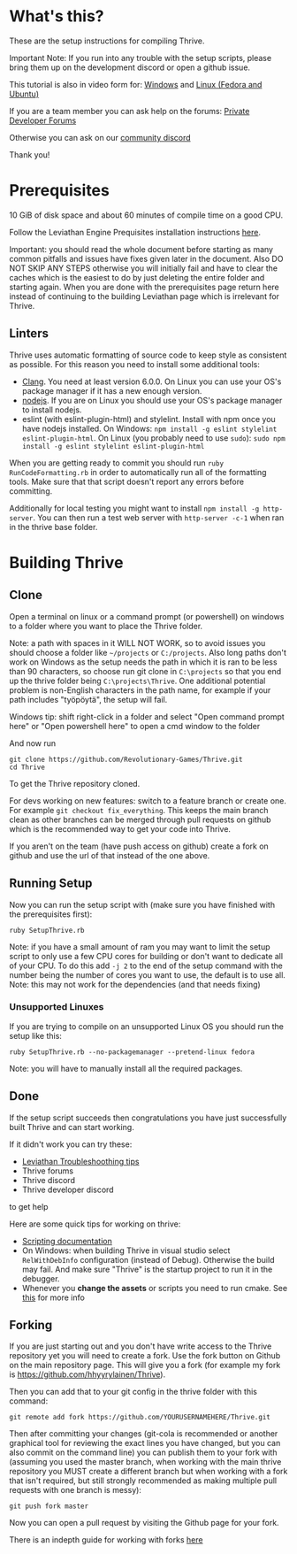 What's this?
============

These are the setup instructions for compiling Thrive.

Important Note: If you run into any trouble with the setup scripts, please 
bring them up on the development discord or open a github issue. 

This tutorial is also in video form for: [Windows](https://www.youtube.com/watch?v=eiQsxKCpOhY) 
    and [Linux (Fedora and Ubuntu)](https://www.youtube.com/watch?v=_ZWBTlIo9W4)

If you are a team member you can ask help on the forums:
    [Private Developer Forums](http://forum.revolutionarygamesstudio.com/)

Otherwise you can ask on our [community discord](https://discordapp.com/invite/FZxDQ4H)

Thank you!

Prerequisites
=============

10 GiB of disk space and about 60 minutes of compile time on a good CPU.

Follow the Leviathan Engine Prequisites installation instructions
[here](https://leviathanengine.com/doc/develop/Documentation/html/dc/d9e/prerequisites.html).

Important: you should read the whole document before starting as many
common pitfalls and issues have fixes given later in the document. Also DO
NOT SKIP ANY STEPS otherwise you will initially fail and have to clear
the caches which is the easiest to do by just deleting the entire
folder and starting again. When you are done with the prerequisites
page return here instead of continuing to the building Leviathan page
which is irrelevant for Thrive.

Linters
-------

Thrive uses automatic formatting of source code to keep style as
consistent as possible. For this reason you need to install some
additional tools:

- [Clang](http://releases.llvm.org/download.html). You need at least
  version 6.0.0. On Linux you can use your OS's package manager if it
  has a new enough version.
- [nodejs](https://nodejs.org/en/download/). If you are on Linux you
  should use your OS's package manager to install nodejs.
- eslint (with eslint-plugin-html) and stylelint. Install with npm
  once you have nodejs installed. On Windows: `npm install -g eslint
  stylelint eslint-plugin-html`. On Linux (you probably need to use
  `sudo`): `sudo npm install -g eslint stylelint eslint-plugin-html`

When you are getting ready to commit you should run `ruby
RunCodeFormatting.rb` in order to automatically run all of the
formatting tools. Make sure that that script doesn't report any errors
before committing.

Additionally for local testing you might want to install `npm install
-g http-server`. You can then run a test web server with `http-server -c-1`
when ran in the thrive base folder.


Building Thrive
===============

Clone
-----

Open a terminal on linux or a command prompt (or powershell) on windows to a folder where you want to place the Thrive folder.

Note: a path with spaces in it WILL NOT WORK, so to avoid issues you
should choose a folder like `~/projects` or `C:/projects`. Also long
paths don't work on Windows as the setup needs the path in which it is
ran to be less than 90 characters, so choose run git clone in
`C:\projects` so that you end up the thrive folder being
`C:\projects\Thrive`. One additional potential problem is non-English
characters in the path name, for example if your path includes
"työpöytä", the setup will fail.

Windows tip: shift right-click in a folder and select "Open command
prompt here" or "Open powershell here" to open a cmd window to the
folder

And now run

```
git clone https://github.com/Revolutionary-Games/Thrive.git
cd Thrive
```

To get the Thrive repository cloned.

For devs working on new features: switch to a feature branch or create
one. For example `git checkout fix_everything`. This keeps the main
branch clean as other branches can be merged through pull requests on
github which is the recommended way to get your code into Thrive.

If you aren't on the team (have push access on github) create a fork
on github and use the url of that instead of the one above.


Running Setup
-------------

Now you can run the setup script with (make sure you have finished
with the prerequisites first):

```
ruby SetupThrive.rb
```

Note: if you have a small amount of ram you may want to limit the
setup script to only use a few CPU cores for building or don't want to
dedicate all of your CPU. To do this add `-j 2` to the end of the
setup command with the number being the number of cores you want to
use, the default is to use all. Note: this may not work for the
dependencies (and that needs fixing)

### Unsupported Linuxes
If you are trying to compile on an unsupported Linux OS you should run
the setup like this:

```
ruby SetupThrive.rb --no-packagemanager --pretend-linux fedora
```

Note: you will have to manually install all the required packages.

Done
----

If the setup script succeeds then congratulations you have just
successfully built Thrive and can start working.

If it didn't work you can try these:

- [Leviathan Troubleshoothing tips](https://leviathanengine.com/doc/develop/Documentation/html/dc/dca/compiling_leviathan.html#compile_troubleshooting)
- Thrive forums
- Thrive discord
- Thrive developer discord

to get help

Here are some quick tips for working on thrive:

- [Scripting
  documentation](https://leviathanengine.com/doc/develop/Documentation/html/d0/db5/angelscript_main.html)
- On Windows: when building Thrive in visual studio select
  `RelWithDebInfo` configuration (instead of Debug). Otherwise the build
  may fail. And make sure "Thrive" is the startup project to run it in the debugger.
- Whenever you **change the assets** or scripts you need to run cmake. See
  [this](https://leviathanengine.com/doc/develop/Documentation/html/df/d4e/tutorial1.html#tutorial1recompiling)
  for more info

Forking
-------

If you are just starting out and you don't have write access to the
Thrive repository yet you will need to create a fork. Use the fork
button on Github on the main repository page. This will give you a
fork (for example my fork is https://github.com/hhyyrylainen/Thrive).

Then you can add that to your git config in the thrive folder with this command:

```
git remote add fork https://github.com/YOURUSERNAMEHERE/Thrive.git
```

Then after committing your changes (git-cola is recommended or another
graphical tool for reviewing the exact lines you have changed, but you
can also commit on the command line) you can publish them to your fork
with (assuming you used the master branch, when working with the main
thrive repository you MUST create a different branch but when working
with a fork that isn't required, but still strongly recommended as
making multiple pull requests with one branch is messy):

```
git push fork master
```

Now you can open a pull request by visiting the Github page for your
fork.

There is an indepth guide for working with forks
[here](https://gist.github.com/Chaser324/ce0505fbed06b947d962)
